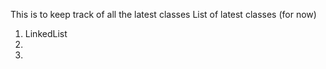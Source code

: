 This is to keep track of all the latest classes
List of latest classes (for now)
1. LinkedList
2. 
3.

